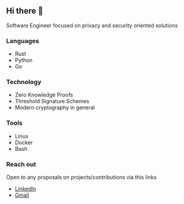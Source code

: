 ## Hi there 👋

Software Engineer focused on privacy and security oriented solutions

### Languages

- Rust
- Python
- Go

### Technology

- Zero Knowledge Proofs
- Threshold Signature Schemes
- Modern cryptography in general

### Tools

- Linux
- Docker
- Bash

### Reach out

Open to any proposals on projects/contributions via this links

- [LinkedIn](https://www.linkedin.com/in/dmitry-khripunkov)
- [Gmail](mailto:khripunkovdv@gmail.com)
